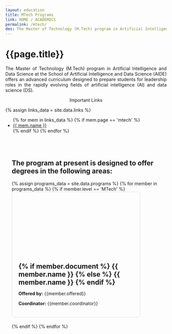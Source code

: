 ```yaml
---
layout: education
title: MTech Programs
link: HOME / ACADEMICS
permalink: /mtech/
des: The Master of Technology (M.Tech) program in Artificial Intelligence and Data Science at the School of Artificial Intelligence and Data Science (AIDE) offers an advanced curriculum designed to prepare students for leadership roles in the rapidly evolving fields of artificial intelligence (AI) and data science (DS).
---
```


<style>
.background-about {
background-image: url("{{ site.baseurl }}/images/MTech.png");
}
</style>

<div id="parent-box">
<div class="general-section">
<h1>{{page.title}}</h1>
<div class="row">
<div class="col-md-8">
<p style="text-align: justify;">The Master of Technology (M.Tech) program in Artificial Intelligence and Data Science at the School of Artificial Intelligence and Data Science (AIDE) offers an advanced curriculum designed to prepare students for leadership roles in the rapidly evolving fields of artificial intelligence (AI) and data science (DS).</p>
</div>
<div class="col-md-4">
<div class="side-content">
<div class="share">
<p class="sign-up" style="text-align: center;"><i class="fa-regular fa-hand-point-right"></i> Important Links</p>
{% assign links_data = site.data.links %}
<ul class="side-news">
  {% for mem in links_data %}
    {% if mem.page == 'mtech' %}
      <li><a href="{{ mem.url }}" target="_blank" id="links">{{ mem.name }}</a></li>
    {% endif %}
  {% endfor %}
</ul> 
<br>
</div>
</div>
</div>
</div>
</div>
<div style="padding: 20px;">
<h2 id="subheading">The program at present is designed to offer degrees in the following areas:</h2>
<div class="msgrid-container">
{% assign programs_data = site.data.programs  %}
{% for member in programs_data %}
{% if member.level == 'MTech' %}
<div class="ms-card ms-grid" style="border: 1px solid #ddd; border-radius: 8px; overflow: hidden; max-width: 400px; margin-bottom: 20px;">
<div class="ms-card-image" style="background-image: url('{{member.background}}'); background-size: cover; background-position: center; height: 200px;"></div>
<div class="ms-card-content" style="padding: 20px;">
<h2 id="subheading" style="margin: 0;">
{% if member.document %}
<a href="{{ member.document }}" target="_blank" style="border: 0; text-decoration: none;">{{ member.name }}
</a>
{% else %}
<a href="{{ member.url }}" target="_blank" style="border: 0; text-decoration: none;">{{ member.name }}
</a>
{% endif %}
</h2>
<p><strong>Offered by:</strong> {{member.offered}}</p>
<p><strong>Coordinator:</strong> {{member.coordinator}}</p>
</div>
</div>
{% endif %}
{% endfor %}
</div>
</div>
</div>
